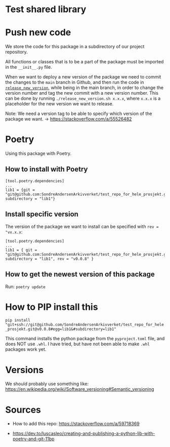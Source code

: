 # Test shared library


# Push new code

We store the code for this package in a subdirectory of our project repository.

All functions or classes that is to be a part of the package must be imported in the `__init__.py` file.

When we want to deploy a new version of the package we need to commit the changes to the `main` branch in Github, and then run the code in [`release_new_version`](release_new_version.sh), while being in the main branch, in order to change the version number and tag the new commit with a new version number. This can be done by running `./release_new_version.sh x.x.x`, where `x.x.x` is a placeholder for the new version we want to release.


Note: We need a version tag to be able to specify which version of the package we want. -> https://stackoverflow.com/a/55526482


# Poetry

Using this package with Poetry.

## How to install with Poetry

```
[tool.poetry.dependencies]
...
lib1 = {git = "git@github.com:SondreAndersenArkivverket/test_repo_for_hele_prosjekt.git", subdirectory = "lib1"}
```

## Install specific version

The version of the package we want to install can be specified with `rev = "vx.x.x`:

```
[tool.poetry.dependencies]
...
lib1 = { git = "git@github.com:SondreAndersenArkivverket/test_repo_for_hele_prosjekt.git", subdirectory = "lib1", rev = "v0.0.8" }
```

## How to get the newest version of this package

Run: `poetry update`


# How to PIP install this

`pip install "git+ssh://git@github.com/SondreAndersenArkivverket/test_repo_for_hele_prosjekt.git@v0.0.8#egg=lib1&#subdirectory=lib1"`

This command installs the python package from the `pyproject.toml` file, and does NOT use `.whl`. I have tried, but have not been able to make `.whl` packages work yet.

# Versions

We should probably use something like: https://en.wikipedia.org/wiki/Software_versioning#Semantic_versioning

# Sources

- How to add this repo: https://stackoverflow.com/a/59718369

- https://dev.to/luscasleo/creating-and-publishing-a-python-lib-with-poetry-and-git-11bp
